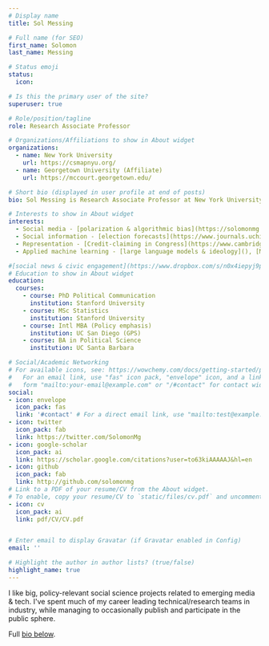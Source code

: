 ```yaml
---
# Display name
title: Sol Messing

# Full name (for SEO)
first_name: Solomon
last_name: Messing

# Status emoji
status:
  icon: 

# Is this the primary user of the site?
superuser: true

# Role/position/tagline
role: Research Associate Professor

# Organizations/Affiliations to show in About widget
organizations:
  - name: New York University
    url: https://csmapnyu.org/
  - name: Georgetown University (Affiliate)
    url: https://mccourt.georgetown.edu/

# Short bio (displayed in user profile at end of posts)
bio: Sol Messing is Research Associate Professor at New York University

# Interests to show in About widget
interests:
  - Social media - [polarization & algorithmic bias](https://solomonmg.github.io/pdf/Science-2015-Bakshy-1130-2.pdf), [advertising & turnout](https://www.nature.com/articles/s41562-022-01487-4). 
  - Social information - [election forecasts](https://www.journals.uchicago.edu/doi/abs/10.1086/708682), [social cues & media selectivity](https://journals.sagepub.com/doi/10.1177/0093650212466406), [image & stereotypes](https://pubmed.ncbi.nlm.nih.gov/27257306/)
  - Representation - [Credit-claiming in Congress](https://www.cambridge.org/core/journals/american-political-science-review/article/abs/how-words-and-money-cultivate-a-personal-vote-the-effect-of-legislator-credit-claiming-on-constituent-credit-allocation/7538BBE494CE31274DAE7F9F2E220F04) & [how new tech shapes discourse](https://www.pewresearch.org/politics/2017/02/23/partisan-conflict-and-congressional-outreach/)
  - Applied machine learning - [large language models & ideology](), [ML & experiments](https://www.cambridge.org/core/journals/political-analysis/article/abs/estimating-heterogeneous-treatment-effects-and-the-effects-of-heterogeneous-treatments-with-ensemble-methods/C7E3EA00D0AD83429CBE73F4F0C6652C) 

#[social news & civic engagement](https://www.dropbox.com/s/n0x4iepyj9pzwiw/CH7brief.pdf?raw=true), 
# Education to show in About widget
education:
  courses:
    - course: PhD Political Communication
      institution: Stanford University
    - course: MSc Statistics
      institution: Stanford University
    - course: Intl MBA (Policy emphasis)
      institution: UC San Diego (GPS)
    - course: BA in Political Science
      institution: UC Santa Barbara

# Social/Academic Networking
# For available icons, see: https://wowchemy.com/docs/getting-started/page-builder/#icons
#   For an email link, use "fas" icon pack, "envelope" icon, and a link in the
#   form "mailto:your-email@example.com" or "/#contact" for contact widget.
social:
- icon: envelope
  icon_pack: fas
  link: '#contact' # For a direct email link, use "mailto:test@example.org".
- icon: twitter
  icon_pack: fab
  link: https://twitter.com/SolomonMg
- icon: google-scholar
  icon_pack: ai
  link: https://scholar.google.com/citations?user=to63kiAAAAAJ&hl=en
- icon: github
  icon_pack: fab
  link: http://github.com/solomonmg
# Link to a PDF of your resume/CV from the About widget.
# To enable, copy your resume/CV to `static/files/cv.pdf` and uncomment the lines below.
- icon: cv
  icon_pack: ai
  link: pdf/CV/CV.pdf


# Enter email to display Gravatar (if Gravatar enabled in Config)
email: ''

# Highlight the author in author lists? (true/false)
highlight_name: true
---
```


I like big, policy-relevant social science projects related to emerging media & tech. I've spent much of my career leading technical/research teams in industry, while managing to occasionally publish and participate in the public sphere. 

Full [bio below](#mybio). 